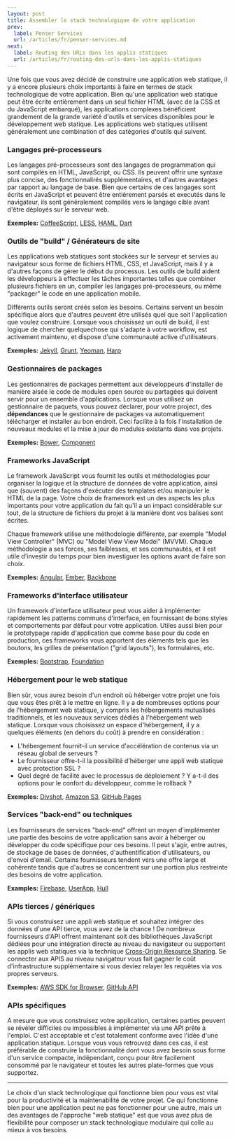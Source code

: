 ```yaml
---
layout: post
title: Assembler le stack technologique de votre application
prev:
  label: Penser Services
  url: /articles/fr/penser-services.md
next:
  label: Routing des URLs dans les applis statiques
  url: /articles/fr/routing-des-urls-dans-les-applis-statiques
---
```


Une fois que vous avez décidé de construire une application web statique, il y a encore plusieurs choix importants
à faire en termes de stack technologique de votre application. Bien qu'une application web statique peut être
écrite entièrement dans un seul fichier HTML (avec de la CSS et du JavaScript embarqué), les applications complexes
bénéficient grandement de la grande variété d'outils et services disponibles pour le développement web statique.
Les applications web statiques utilisent généralement une combination of des catégories d'outils qui suivent.

### Langages pré-processeurs

Les langages pré-processeurs sont des langages de programmation qui sont compilés en HTML, JavaScript, ou CSS.
Ils peuvent offrir une syntaxe plus concise, des fonctionnalirés supplémentaires, et d'autres avantages 
par rapport au langage de base. Bien que certains de ces langages sont écrits en JavaScript et peuvent être entièrement parsés
et executés dans le navigateur, ils sont généralement compilés vers le langage cible avant d'être déployés sur le serveur web.

**Exemples:** [CoffeeScript](http://coffeescript.org), [LESS](http://www.lesscss.org/), [HAML](http://haml.info/), [Dart](https://www.dartlang.org/)

### Outils de "build" / Générateurs de site

Les applications web statiques sont stockées sur le serveur et servies au navigateur sous forme de fichiers HTML,
CSS, et JavaScript, mais il y a d'autres façons de gérer le début du processus. Les outils de build aident les développeurs
à effectuer les tâches importantes telles que combiner plusieurs fichiers en un, compiler les langages pré-processeurs,
ou même "packager" le code en une application mobile.

Différents outils seront créés selon les besoins. Certains servent un besoin spécifique alors que d'autres peuvent être utilisés 
quel que soit l'application que voulez construire. Lorsque vous choisissez un outil de build, il est logique de chercher 
quelquechose qui s'adapte à votre workflow, est activement maintenu, et dispose d'une communauté active d'utilisateurs.

**Exemples:** [Jekyll](http://jekyllrb.com/), [Grunt](http://gruntjs.com/), [Yeoman](http://yeoman.io/), [Harp](http://harpjs.com/)

### Gestionnaires de packages

Les gestionnaires de packages permettent aux développeurs d'installer de manière aisée le code de modules 
open source ou partagées qui doivent servir pour un ensemble d'applications. Lorsque vous utilisez un gestionnaire de paquets,
vous pouvez déclarer, pour votre project, des **dépendances** que le gestionnaire de packages va automatiquement télécharger
et installer au bon endroit. Ceci facilite à la fois l'installation de nouveaux modules et la mise à jour de 
modules existants dans vos projets.

**Exemples:** [Bower](http://bower.io/), [Component](http://component.io)

### Frameworks JavaScript

Le framework JavaScript vous fournit les outils et méthodologies pour organiser la logique et la structure de données 
de votre application, ainsi que (souvent) des façons d'exécuter des templates et/ou manipuler le HTML de la page.
Votre choix de framework est un des aspects les plus importants pour votre application du fait qu'il a un impact
considérable sur tout, de la structure de fichiers du projet à la manière dont vos balises sont écrites.

Chaque framework utilise une méthodologie différente, par exemple "Model View Controller" (MVC) ou "Model View
View Model" (MVVM). Chaque méthodologie a ses forces, ses faiblesses, et ses communautés, et il est utile d'investir du temps
pour bien investiguer les options avant de faire son choix.

**Exemples:** [Angular](http://angularjs.org/), [Ember](http://emberjs.com/), [Backbone](http://backbonejs.org/)

### Frameworks d'interface utilisateur

Un framework d'interface utilisateur peut vous aider à implémenter rapidement les patterns communs d'interface,
en fournissant de bons styles et comportements par défaut pour votre application. Utiles aussi bien pour le
prototypage rapide d'application que comme base pour du code en production, ces frameworks vous apportent
des éléments tels que les boutons, les grilles de présentation ("grid layouts"), les formulaires, etc.

**Exemples:** [Bootstrap](http://getbootstrap.com), [Foundation](http://foundation.zurb.com)

### Hébergement pour le web statique

Bien sûr, vous aurez besoin d'un endroit où héberger votre projet une fois que vous êtes prêt à le mettre en ligne.
Il y a de nombreuses options pour de l'hébergement web statique, y compris les hébergements mutualisés traditionnels,
et les nouveaux services dédiés à l'hébergement web statique. Lorsque vous choisissez un espace d'hébergement, il y a quelques
éléments (en dehors du coût) à prendre en considération :

* L'hébergement fournit-il un service d'accélération de contenus via un réseau global de serveurs ?
* Le fournisseur offre-t-il la possibilité d'héberger une appli web statique avec protection SSL ?
* Quel degré de facilité avec le processus de déploiement ? Y a-t-il des options pour le confort du développeur, comme le rollback ?

**Exemples:** [Divshot](http://www.divshot.io/), [Amazon S3](http://aws.amazon.com/s3/), [GitHub Pages](http://pages.github.com/)

### Services "back-end" ou techniques 

Les fournisseurs de services "back-end" offrent un moyen d'implémenter une partie des besoins de votre application 
sans avoir à héberger ou développer du code spécifique pour ces besoins. Il peut s'agir, entre autres, de stockage 
de bases de données, d'authentification d'utilisateurs, ou d'envoi d'email. Certains fournisseurs tendent vers une offre
large et cohérente tandis que d'autres se concentrent sur une portion plus restreinte des besoins de votre application.

**Examples:** [Firebase](http://www.firebase.com/), [UserApp](http://userapp.io), [Hull](http://hull.io)

### APIs tierces / génériques

Si vous construisez une appli web statique et souhaitez intégrer des données d'une API tierce, vous avez de la chance !
De nombreux fournisseurs d'API offrent maintenant soit des bibliothèques JavaScript dédiées pour une intégration directe 
au niveau du navigateur ou supportent les applis web statiques via la technique [Cross-Origin Resource Sharing](https://developer.mozilla.org/en-US/docs/HTTP/Access_control_CORS).
Se connecter aux APIS au niveau navigateur vous fait gagner le coût d'infrastructure supplémentaire si vous deviez relayer 
les requêtes via vos propres serveurs.

**Exemples:** [AWS SDK for Browser](http://aws.amazon.com/sdkforbrowser/), [GitHub API](http://developer.github.com/v3/)

### APIs spécifiques

A mesure que vous construisez votre application, certaines parties peuvent se révéler difficiles ou impossibles 
à implémenter via une API prête à l'emploi. C'est acceptable et c'est totalement conforme avec l'idée d'une application statique.
Lorsque vous vous retrouvez dans ces cas, il est préférable de construire la fonctionnalité dont vous avez besoin sous forme 
d'un service compacte, indépendant, conçu pour être facilement consommé par le navigateur et toutes les autres 
plate-formes que vous supportez.

---

Le choix d'un stack technologique qui fonctionne bien pour vous est vital pour la productivité et la maintenabilité de votre projet.
Ce qui fonctionne bien pour une application peut ne pas fonctionner pour une autre, mais un des avantages de 
l'approche "web statique" est que vous avez plus de flexibilité pour composer un stack technologique modulaire qui 
colle au mieux à vos besoins.